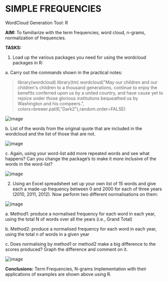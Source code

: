# SIMPLE FREQUENCIES

WordCloud Generation Tool: R

**AIM:** To familiarize with the term frequencies, word cloud, n-grams, normalization of frequencies.

**TASKS:**
1) Load up the various packages you need for using the wordcloud packages in R:

a. Carry out the commands shown in the practical notes:
> library(wordcloud)
> library(tm)
> wordcloud("May our children and our children's children to a thousand generations, continue to enjoy the benefits conferred upon us by a united country,
and have cause yet to rejoice under those glorious institutions bequeathed us by Washington and his compeers.", colors=brewer.pal(6,"Dark2"),random.order=FALSE)

![image](https://user-images.githubusercontent.com/38240162/72670804-fd926c80-3a39-11ea-9a42-50da59ae1eb9.png)

b. List of the words from the original quote that are included in the wordcloud and the list of those that are not.

![image](https://user-images.githubusercontent.com/38240162/72670808-100ca600-3a3a-11ea-87c9-edee12f98fd3.png)

c. Again, using your word-list add more repeated words and see what happens? Can you change the package’s to make it more inclusive of the
words in the word-list?

![image](https://user-images.githubusercontent.com/38240162/72670819-2450a300-3a3a-11ea-89e1-fecf59628ea2.png)


2) Using an Excel spreadsheet set up your own list of 15 words and give each a made-up frequency between 0 and 2000 for each of three years
(2010, 2011, 2012). Now perform two different normalisations on them:

![image](https://user-images.githubusercontent.com/38240162/72670827-3fbbae00-3a3a-11ea-82ef-a53834714a73.png)

a. Method1: produce a normalised frequency for each word in each year, using the total N of words over all the years (i.e., Grand Total)

b. Method2: produce a normalised frequency for each word in each year, using the total n of words in a given year

c. Does normalising by method1 or method2 make a big difference to the scores produced? Graph the difference and comment on it.

![image](https://user-images.githubusercontent.com/38240162/72670832-5530d800-3a3a-11ea-81a2-32a6037ff1c6.png)

**Conclusions:** Term Frequencies, N-grams Implementation with their applications of examples are shown above using R.
